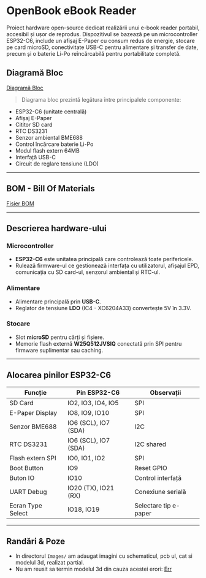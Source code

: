 # OpenBook eBook Reader

Proiect hardware open-source dedicat realizării unui e-book reader portabil, accesibil și ușor de reprodus. Dispozitivul se bazează pe un microcontroller ESP32-C6, include un afișaj E-Paper cu consum redus de energie, stocare pe card microSD, conectivitate USB-C pentru alimentare și transfer de date, precum și o baterie Li-Po reîncărcabilă pentru portabilitate completă.

## Diagramă Bloc

[Diagramă Bloc](Images/diagram.png)

> Diagrama bloc prezintă legătura între principalele componente:
- ESP32-C6 (unitate centrală)
- Afișaj E-Paper
- Cititor SD card
- RTC DS3231
- Senzor ambiental BME688
- Control încărcare baterie Li-Po
- Modul flash extern 64MB
- Interfață USB-C
- Circuit de reglare tensiune (LDO)

---

## BOM - Bill Of Materials

[Fisier BOM](Images/BOM.csv)

---

## Descrierea hardware-ului

### Microcontroller
- **ESP32-C6** este unitatea principală care controlează toate perifericele.
- Rulează firmware-ul ce gestionează interfața cu utilizatorul, afișajul EPD, comunicația cu SD card-ul, senzorul ambiental și RTC-ul.

### Alimentare
- Alimentare principală prin **USB-C**.
- Reglator de tensiune **LDO** (IC4 - XC6204A33) convertește 5V în 3.3V.

### Stocare
- Slot **microSD** pentru cărți și fișiere.
- Memorie flash externă **W25Q512JVSIQ** conectată prin SPI pentru firmware suplimentar sau caching.

---

## Alocarea pinilor ESP32-C6

| Funcție               | Pin ESP32-C6 | Observații |
|------------------------|--------------|-------------|
| SD Card                | IO2, IO3, IO4, IO5 | SPI |
| E-Paper Display        | IO8, IO9, IO10 | SPI |
| Senzor BME688          | IO6 (SCL), IO7 (SDA) | I2C |
| RTC DS3231             | IO6 (SCL), IO7 (SDA) | I2C shared |
| Flash extern SPI       | IO0, IO1, IO2 | SPI |
| Boot Button            | IO9          | Reset GPIO |
| Buton IO               | IO10         | Control interfață |
| UART Debug             | IO20 (TX), IO21 (RX) | Conexiune serială |
| Ecran Type Select      | IO18, IO19   | Selectare tip e-paper |

---

## Randări & Poze

- In directorul `Images/` am adaugat imagini cu schematicul, pcb ul, cat si modelul 3d, realizat partial.
- Nu am reusit sa termin modelul 3d din cauza acestei erori: [Err](Images/err.png)

